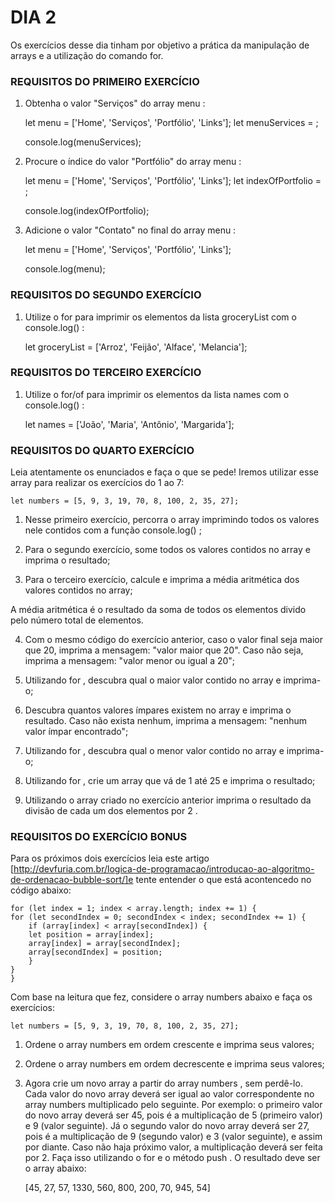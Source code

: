# DIA 2

Os exercícios desse dia tinham por objetivo a prática da manipulação de arrays e a utilização do comando for.


### REQUISITOS DO PRIMEIRO EXERCÍCIO


1. Obtenha o valor "Serviços" do array menu :

    let menu = ['Home', 'Serviços', 'Portfólio', 'Links'];
    let menuServices = ;

    console.log(menuServices);


2. Procure o índice do valor "Portfólio" do array menu :

    let menu = ['Home', 'Serviços', 'Portfólio', 'Links'];
    let indexOfPortfolio = ;

    console.log(indexOfPortfolio);


3. Adicione o valor "Contato" no final do array menu :

    let menu = ['Home', 'Serviços', 'Portfólio', 'Links'];

    console.log(menu);




### REQUISITOS DO SEGUNDO EXERCÍCIO

1. Utilize o for para imprimir os elementos da lista groceryList com o console.log() :

    let groceryList = ['Arroz', 'Feijão', 'Alface', 'Melancia'];



### REQUISITOS DO TERCEIRO EXERCÍCIO

1. Utilize o for/of para imprimir os elementos da lista names com o console.log() :

    let names = ['João', 'Maria', 'Antônio', 'Margarida'];





### REQUISITOS DO QUARTO EXERCÍCIO

Leia atentamente os enunciados e faça o que se pede! Iremos utilizar esse array para realizar os exercícios do 1 ao 7:

    let numbers = [5, 9, 3, 19, 70, 8, 100, 2, 35, 27];

1. Nesse primeiro exercício, percorra o array imprimindo todos os valores nele contidos com a função console.log() ;

2. Para o segundo exercício, some todos os valores contidos no array e imprima o resultado;

3. Para o terceiro exercício, calcule e imprima a média aritmética dos valores contidos no array;

A média aritmética é o resultado da soma de todos os elementos divido pelo número total de elementos.

4. Com o mesmo código do exercício anterior, caso o valor final seja maior que 20, imprima a mensagem: "valor maior que 20". Caso não seja, imprima a mensagem: "valor menor ou igual a 20";

5. Utilizando for , descubra qual o maior valor contido no array e imprima-o;

6. Descubra quantos valores ímpares existem no array e imprima o resultado. Caso não exista nenhum, imprima a mensagem: "nenhum valor ímpar encontrado";

7. Utilizando for , descubra qual o menor valor contido no array e imprima-o;

8. Utilizando for , crie um array que vá de 1 até 25 e imprima o resultado;

9. Utilizando o array criado no exercício anterior imprima o resultado da divisão de cada um dos elementos por 2 .



### REQUISITOS DO EXERCÍCIO BONUS

Para os próximos dois exercícios leia este artigo [http://devfuria.com.br/logica-de-programacao/introducao-ao-algoritmo-de-ordenacao-bubble-sort/]e tente entender o que está acontencedo no código abaixo:

    for (let index = 1; index < array.length; index += 1) {
    for (let secondIndex = 0; secondIndex < index; secondIndex += 1) {
        if (array[index] < array[secondIndex]) {
        let position = array[index];
        array[index] = array[secondIndex];
        array[secondIndex] = position;
        }
    }
    }



Com base na leitura que fez, considere o array numbers abaixo e faça os exercícios:

    let numbers = [5, 9, 3, 19, 70, 8, 100, 2, 35, 27];


1. Ordene o array numbers em ordem crescente e imprima seus valores;

2. Ordene o array numbers em ordem decrescente e imprima seus valores;

3. Agora crie um novo array a partir do array numbers , sem perdê-lo. Cada valor do novo array deverá ser igual ao valor correspondente no array numbers multiplicado pelo seguinte. Por exemplo: o primeiro valor do novo array deverá ser 45, pois é a multiplicação de 5 (primeiro valor) e 9 (valor seguinte). Já o segundo valor do novo array deverá ser 27, pois é a multiplicação de 9 (segundo valor) e 3 (valor seguinte), e assim por diante. Caso não haja próximo valor, a multiplicação deverá ser feita por 2. Faça isso utilizando o for e o método push . O resultado deve ser o array abaixo:

    [45, 27, 57, 1330, 560, 800, 200, 70, 945, 54]  

